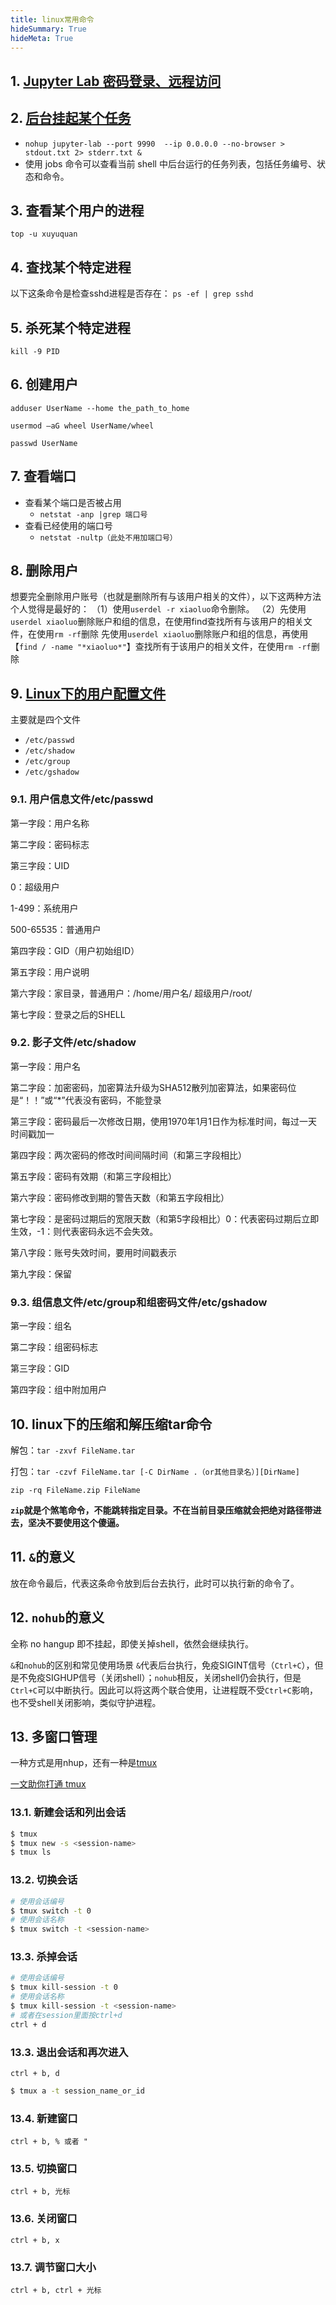 ```yaml
---
title: linux常用命令
hideSummary: True
hideMeta: True
---
```




## 1. [Jupyter Lab 密码登录、远程访问](https://blog.csdn.net/qq_27370437/article/details/117845115)


## 2. [后台挂起某个任务](https://zhuanlan.zhihu.com/p/617627144)
- `nohup jupyter-lab --port 9990  --ip 0.0.0.0 --no-browser > stdout.txt 2> stderr.txt &`
- 使用 jobs 命令可以查看当前 shell 中后台运行的任务列表，包括任务编号、状态和命令。

## 3. 查看某个用户的进程
`top -u xuyuquan`

## 4. 查找某个特定进程
以下这条命令是检查sshd进程是否存在：
`ps -ef | grep sshd`

## 5. 杀死某个特定进程
`kill -9 PID`

## 6. 创建用户
`adduser UserName --home the_path_to_home`

`usermod –aG wheel UserName/wheel`

`passwd UserName`

## 7. 查看端口
- 查看某个端口是否被占用
  - `netstat -anp |grep 端口号`
- 查看已经使用的端口号
  - `netstat -nultp（此处不用加端口号）`

## 8. 删除用户
想要完全删除用户账号（也就是删除所有与该用户相关的文件），以下这两种方法个人觉得是最好的：
（1）使用`userdel -r xiaoluo`命令删除。
（2）先使用`userdel xiaoluo`删除账户和组的信息，在使用find查找所有与该用户的相关文件，在使用`rm -rf`删除
先使用`userdel xiaoluo`删除账户和组的信息，再使用【`find / -name "*xiaoluo*"`】查找所有于该用户的相关文件，在使用`rm -rf`删除

## 9. [Linux下的用户配置文件](https://zhuanlan.zhihu.com/p/435749651)
主要就是四个文件
- `/etc/passwd`
- `/etc/shadow`
- `/etc/group`
- `/etc/gshadow`

### 9.1. 用户信息文件/etc/passwd
第一字段：用户名称

第二字段：密码标志

第三字段：UID

0：超级用户

1-499：系统用户

500-65535：普通用户

第四字段：GID（用户初始组ID）

第五字段：用户说明

第六字段：家目录，普通用户：/home/用户名/ 超级用户/root/

第七字段：登录之后的SHELL

### 9.2. 影子文件/etc/shadow

第一字段：用户名

第二字段：加密密码，加密算法升级为SHA512散列加密算法，如果密码位是“！！”或“*”代表没有密码，不能登录

第三字段：密码最后一次修改日期，使用1970年1月1日作为标准时间，每过一天时间戳加一

第四字段：两次密码的修改时间间隔时间（和第三字段相比）

第五字段：密码有效期（和第三字段相比）

第六字段：密码修改到期的警告天数（和第五字段相比）

第七字段：是密码过期后的宽限天数（和第5字段相比）0：代表密码过期后立即生效，-1：则代表密码永远不会失效。

第八字段：账号失效时间，要用时间戳表示

第九字段：保留

### 9.3. 组信息文件/etc/group和组密码文件/etc/gshadow

第一字段：组名

第二字段：组密码标志

第三字段：GID

第四字段：组中附加用户


## 10. linux下的压缩和解压缩tar命令
解包：`tar -zxvf FileName.tar`

打包：`tar -czvf FileName.tar [-C DirName .（or其他目录名）][DirName]`

`zip -rq FileName.zip FileName`

**`zip`就是个煞笔命令，不能跳转指定目录。不在当前目录压缩就会把绝对路径带进去，坚决不要使用这个傻逼。**


## 11. `&`的意义
放在命令最后，代表这条命令放到后台去执行，此时可以执行新的命令了。

## 12. `nohub`的意义
全称 no hangup 即不挂起，即使关掉shell，依然会继续执行。

`&`和`nohub`的区别和常见使用场景
`&`代表后台执行，免疫SIGINT信号（`Ctrl+C`），但是不免疫SIGHUP信号（关闭shell）；`nohub`相反，关闭shell仍会执行，但是`Ctrl+C`可以中断执行。因此可以将这两个联合使用，让进程既不受`Ctrl+C`影响，也不受shell关闭影响，类似守护进程。

## 13. 多窗口管理

一种方式是用nhup，还有一种是[tmux](https://www.ruanyifeng.com/blog/2019/10/tmux.html)

[一文助你打通 tmux](https://zhuanlan.zhihu.com/p/102546608)

### 13.1. 新建会话和列出会话
```bash
$ tmux
$ tmux new -s <session-name>
$ tmux ls
```
### 13.2. 切换会话
```bash
# 使用会话编号
$ tmux switch -t 0
# 使用会话名称
$ tmux switch -t <session-name>
```
### 13.3. 杀掉会话
```bash
# 使用会话编号
$ tmux kill-session -t 0
# 使用会话名称
$ tmux kill-session -t <session-name>
# 或者在session里面按ctrl+d
ctrl + d
```
### 13.3. 退出会话和再次进入
`ctrl + b, d`
```bash
$ tmux a -t session_name_or_id
```

### 13.4. 新建窗口
`ctrl + b, % 或者 "`

### 13.5. 切换窗口
`ctrl + b, 光标`

### 13.6. 关闭窗口
`ctrl + b, x`

### 13.7. 调节窗口大小
`ctrl + b, ctrl + 光标`


